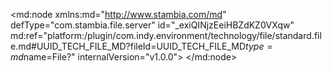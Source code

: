 <?xml version="1.0" encoding="UTF-8"?>
<md:node xmlns:md="http://www.stambia.com/md" defType="com.stambia.file.server" id="_exiQINjzEeiHBZdKZ0VXqw" md:ref="platform:/plugin/com.indy.environment/technology/file/standard.file.md#UUID_TECH_FILE_MD?fileId=UUID_TECH_FILE_MD$type=md$name=File?" internalVersion="v1.0.0">
  <node defType="com.stambia.file.directory" id="_e7FNsNjzEeiHBZdKZ0VXqw" name="Multiple_Files_Folder">
    <attribute defType="com.stambia.file.directory.path" id="_e7onUNjzEeiHBZdKZ0VXqw" value="%{env:workspace_loc}%/Training/Files_In/Multiple_Files"/>
    <node defType="com.stambia.file.file" id="_e7pOYNjzEeiHBZdKZ0VXqw" name="file_with_joker">
      <attribute defType="com.stambia.file.file.type" id="_e8TVsNjzEeiHBZdKZ0VXqw" value="DELIMITED"/>
      <attribute defType="com.stambia.file.file.charsetName" id="_e8Uj0NjzEeiHBZdKZ0VXqw"/>
      <attribute defType="com.stambia.file.file.lineSeparator" id="_e8VK4NjzEeiHBZdKZ0VXqw" value="0D0A"/>
      <attribute defType="com.stambia.file.file.fieldSeparator" id="_e8VK4djzEeiHBZdKZ0VXqw" value="3B"/>
      <attribute defType="com.stambia.file.file.stringDelimiter" id="_e8VK4tjzEeiHBZdKZ0VXqw"/>
      <attribute defType="com.stambia.file.file.decimalSeparator" id="_e8Vx8NjzEeiHBZdKZ0VXqw" value="2E"/>
      <attribute defType="com.stambia.file.file.lineToSkip" id="_e8Vx8djzEeiHBZdKZ0VXqw" value="0"/>
      <attribute defType="com.stambia.file.file.lastLineToSkip" id="_e8Vx8tjzEeiHBZdKZ0VXqw" value="0"/>
      <attribute defType="com.stambia.file.file.header" id="_e8WZANjzEeiHBZdKZ0VXqw" value="1"/>
      <attribute defType="com.stambia.file.file.physicalName" id="_hsx5QNjzEeiHBZdKZ0VXqw" value="file_*.txt"/>
      <node defType="com.stambia.file.field" id="_jG2DgNjzEeiHBZdKZ0VXqw" name="id" position="1">
        <attribute defType="com.stambia.file.field.size" id="_jG2DgdjzEeiHBZdKZ0VXqw" value="12"/>
        <attribute defType="com.stambia.file.field.type" id="_jG2DgtjzEeiHBZdKZ0VXqw" value="Numeric"/>
        <attribute defType="com.stambia.file.field.physicalName" id="_jG2Dg9jzEeiHBZdKZ0VXqw" value="ID"/>
      </node>
      <node defType="com.stambia.file.field" id="_jG2DhNjzEeiHBZdKZ0VXqw" name="lastname" position="2">
        <attribute defType="com.stambia.file.field.size" id="_jG2DhdjzEeiHBZdKZ0VXqw" value="56"/>
        <attribute defType="com.stambia.file.field.type" id="_jG2DhtjzEeiHBZdKZ0VXqw" value="String"/>
        <attribute defType="com.stambia.file.field.physicalName" id="_jG2Dh9jzEeiHBZdKZ0VXqw" value="LASTNAME"/>
      </node>
      <node defType="com.stambia.file.field" id="_jG2DiNjzEeiHBZdKZ0VXqw" name="firstname" position="3">
        <attribute defType="com.stambia.file.field.size" id="_jG2DidjzEeiHBZdKZ0VXqw" value="57"/>
        <attribute defType="com.stambia.file.field.type" id="_jG2DitjzEeiHBZdKZ0VXqw" value="String"/>
        <attribute defType="com.stambia.file.field.physicalName" id="_jG2Di9jzEeiHBZdKZ0VXqw" value="FIRSTNAME"/>
      </node>
      <node defType="com.stambia.file.propertyField" id="_seZr9Nj3EeiHBZdKZ0VXqw" name="file_name"/>
    </node>
    <node defType="com.stambia.file.file" id="_ZxUCJ9j0EeiHBZdKZ0VXqw" name="file_with_parameter">
      <attribute defType="com.stambia.file.file.type" id="_ZxUCKNj0EeiHBZdKZ0VXqw" value="DELIMITED"/>
      <attribute defType="com.stambia.file.file.charsetName" id="_ZxUCKdj0EeiHBZdKZ0VXqw"/>
      <attribute defType="com.stambia.file.file.lineSeparator" id="_ZxUCKtj0EeiHBZdKZ0VXqw" value="0D0A"/>
      <attribute defType="com.stambia.file.file.fieldSeparator" id="_ZxUCK9j0EeiHBZdKZ0VXqw" value="3B"/>
      <attribute defType="com.stambia.file.file.stringDelimiter" id="_ZxUCLNj0EeiHBZdKZ0VXqw"/>
      <attribute defType="com.stambia.file.file.decimalSeparator" id="_ZxUCLdj0EeiHBZdKZ0VXqw" value="2E"/>
      <attribute defType="com.stambia.file.file.lineToSkip" id="_ZxUCLtj0EeiHBZdKZ0VXqw" value="0"/>
      <attribute defType="com.stambia.file.file.lastLineToSkip" id="_ZxUCL9j0EeiHBZdKZ0VXqw" value="0"/>
      <attribute defType="com.stambia.file.file.header" id="_ZxUCMNj0EeiHBZdKZ0VXqw" value="1"/>
      <attribute defType="com.stambia.file.file.physicalName" id="_ZxUCMdj0EeiHBZdKZ0VXqw" value="${~/p_file_name}$"/>
      <node defType="com.stambia.file.field" id="_ZxUCMtj0EeiHBZdKZ0VXqw" name="id" position="1">
        <attribute defType="com.stambia.file.field.size" id="_ZxUCM9j0EeiHBZdKZ0VXqw" value="12"/>
        <attribute defType="com.stambia.file.field.type" id="_ZxUCNNj0EeiHBZdKZ0VXqw" value="Numeric"/>
        <attribute defType="com.stambia.file.field.physicalName" id="_ZxUCNdj0EeiHBZdKZ0VXqw" value="ID"/>
      </node>
      <node defType="com.stambia.file.field" id="_ZxUCNtj0EeiHBZdKZ0VXqw" name="lastname" position="2">
        <attribute defType="com.stambia.file.field.size" id="_ZxUCN9j0EeiHBZdKZ0VXqw" value="56"/>
        <attribute defType="com.stambia.file.field.type" id="_ZxUCONj0EeiHBZdKZ0VXqw" value="String"/>
        <attribute defType="com.stambia.file.field.physicalName" id="_ZxUCOdj0EeiHBZdKZ0VXqw" value="LASTNAME"/>
      </node>
      <node defType="com.stambia.file.field" id="_ZxUCOtj0EeiHBZdKZ0VXqw" name="firstname" position="3">
        <attribute defType="com.stambia.file.field.size" id="_ZxUCO9j0EeiHBZdKZ0VXqw" value="57"/>
        <attribute defType="com.stambia.file.field.type" id="_ZxUCPNj0EeiHBZdKZ0VXqw" value="String"/>
        <attribute defType="com.stambia.file.field.physicalName" id="_ZxUCPdj0EeiHBZdKZ0VXqw" value="FIRSTNAME"/>
      </node>
    </node>
  </node>
  <node defType="com.stambia.file.directory" id="_q2foEeKYEeiIZrZhxxfAyA" name="Multiple_Files_Folder_for_Replic">
    <attribute defType="com.stambia.file.directory.path" id="_q2foEuKYEeiIZrZhxxfAyA" value="%{env:workspace_loc}%/Training/Files_In/Multiple_Files"/>
    <node defType="com.stambia.file.file" id="_q2foE-KYEeiIZrZhxxfAyA" name="file_to_replicate">
      <attribute defType="com.stambia.file.file.type" id="_q2foFOKYEeiIZrZhxxfAyA" value="DELIMITED"/>
      <attribute defType="com.stambia.file.file.charsetName" id="_q2foFeKYEeiIZrZhxxfAyA"/>
      <attribute defType="com.stambia.file.file.lineSeparator" id="_q2foFuKYEeiIZrZhxxfAyA" value="0D0A"/>
      <attribute defType="com.stambia.file.file.fieldSeparator" id="_q2foF-KYEeiIZrZhxxfAyA" value="3B"/>
      <attribute defType="com.stambia.file.file.stringDelimiter" id="_q2foGOKYEeiIZrZhxxfAyA"/>
      <attribute defType="com.stambia.file.file.decimalSeparator" id="_q2foGeKYEeiIZrZhxxfAyA" value="2E"/>
      <attribute defType="com.stambia.file.file.lineToSkip" id="_q2foGuKYEeiIZrZhxxfAyA" value="0"/>
      <attribute defType="com.stambia.file.file.lastLineToSkip" id="_q2foG-KYEeiIZrZhxxfAyA" value="0"/>
      <attribute defType="com.stambia.file.file.header" id="_q2foHOKYEeiIZrZhxxfAyA" value="1"/>
      <attribute defType="com.stambia.file.file.physicalName" id="_q2foHeKYEeiIZrZhxxfAyA" value="file_*.txt"/>
      <node defType="com.stambia.file.field" id="_q2foHuKYEeiIZrZhxxfAyA" name="id" position="1">
        <attribute defType="com.stambia.file.field.size" id="_q2foH-KYEeiIZrZhxxfAyA" value="12"/>
        <attribute defType="com.stambia.file.field.type" id="_q2foIOKYEeiIZrZhxxfAyA" value="Numeric"/>
        <attribute defType="com.stambia.file.field.physicalName" id="_q2foIeKYEeiIZrZhxxfAyA" value="ID"/>
      </node>
      <node defType="com.stambia.file.field" id="_q2foIuKYEeiIZrZhxxfAyA" name="lastname" position="2">
        <attribute defType="com.stambia.file.field.size" id="_q2foI-KYEeiIZrZhxxfAyA" value="56"/>
        <attribute defType="com.stambia.file.field.type" id="_q2foJOKYEeiIZrZhxxfAyA" value="String"/>
        <attribute defType="com.stambia.file.field.physicalName" id="_q2foJeKYEeiIZrZhxxfAyA" value="LASTNAME"/>
      </node>
      <node defType="com.stambia.file.field" id="_q2foJuKYEeiIZrZhxxfAyA" name="firstname" position="3">
        <attribute defType="com.stambia.file.field.size" id="_q2foJ-KYEeiIZrZhxxfAyA" value="57"/>
        <attribute defType="com.stambia.file.field.type" id="_q2foKOKYEeiIZrZhxxfAyA" value="String"/>
        <attribute defType="com.stambia.file.field.physicalName" id="_q2foKeKYEeiIZrZhxxfAyA" value="FIRSTNAME"/>
      </node>
    </node>
  </node>
</md:node>